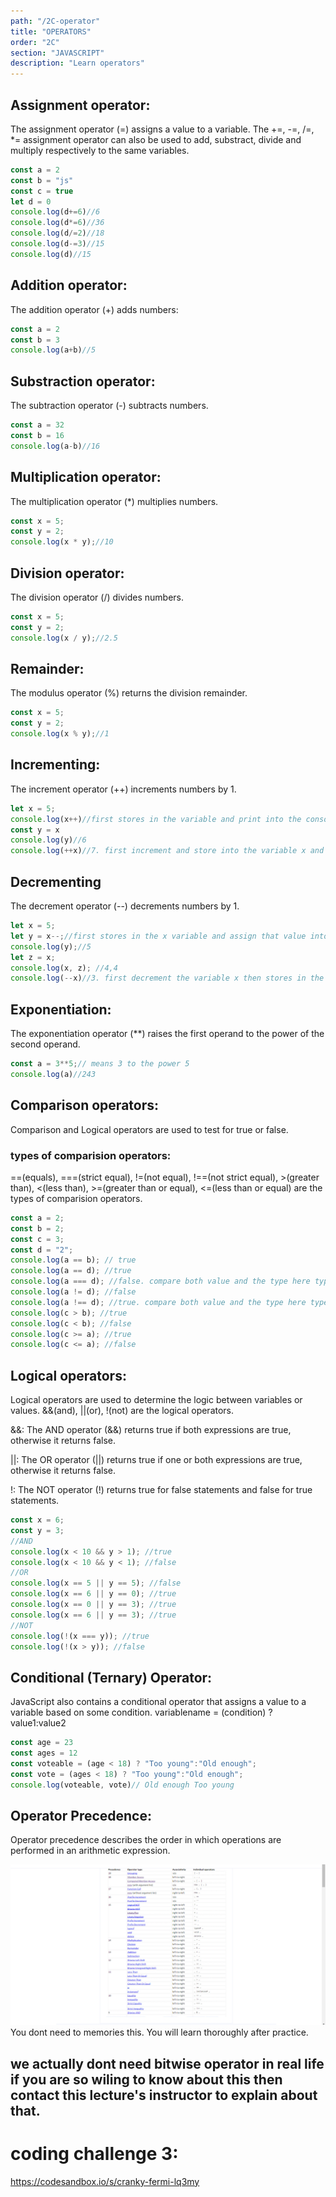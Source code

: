 ```yaml
---
path: "/2C-operator"
title: "OPERATORS"
order: "2C"
section: "JAVASCRIPT"
description: "Learn operators"
---
```

## Assignment operator:
The assignment operator (=) assigns a value to a variable. The +=, -=, /=, *= assignment operator can also be used to add, substract, divide and multiply respectively to the same variables.
```js
const a = 2
const b = "js"
const c = true
let d = 0
console.log(d+=6)//6
console.log(d*=6)//36
console.log(d/=2)//18
console.log(d-=3)//15
console.log(d)//15
```
## Addition operator:
The addition operator (+) adds numbers:
```js
const a = 2
const b = 3
console.log(a+b)//5
```
## Substraction operator:
The subtraction operator (-) subtracts numbers.
```js
const a = 32
const b = 16
console.log(a-b)//16
```
## Multiplication operator:
The multiplication operator (*) multiplies numbers.
```js
const x = 5;
const y = 2;
console.log(x * y);//10
```
## Division operator:

The division operator (/) divides numbers.

```js
const x = 5;
const y = 2;
console.log(x / y);//2.5
```
## Remainder:
The modulus operator (%) returns the division remainder.
```js
const x = 5;
const y = 2;
console.log(x % y);//1
```
## Incrementing:
The increment operator (++) increments numbers by 1.
```js
let x = 5;
console.log(x++)//first stores in the variable and print into the console then increment it
const y = x
console.log(y)//6
console.log(++x)//7. first increment and store into the variable x and print into the console

```
## Decrementing
The decrement operator (--) decrements numbers by 1.
```js
let x = 5;
let y = x--;//first stores in the x variable and assign that value into y and the increment the value of x
console.log(y);//5
let z = x;
console.log(x, z); //4,4
console.log(--x)//3. first decrement the variable x then stores in the value of x and print into the console.
```

## Exponentiation:
The exponentiation operator (**) raises the first operand to the power of the second operand.
```js
const a = 3**5;// means 3 to the power 5
console.log(a)//243
```

## Comparison operators:
Comparison and Logical operators are used to test for true or false.

### types of comparision operators:
 ==(equals), ===(strict equal), !=(not equal), !==(not strict equal), >(greater than), <(less than), >=(greater than or equal), <=(less than or equal) are the types of comparision operators.

 
 ```js
 const a = 2;
const b = 2;
const c = 3;
const d = "2";
console.log(a == b); // true
console.log(a == d); //true
console.log(a === d); //false. compare both value and the type here type of d is string
console.log(a != d); //false
console.log(a !== d); //true. compare both value and the type here type of d is string
console.log(c > b); //true
console.log(c < b); //false
console.log(c >= a); //true
console.log(c <= a); //false
 ```
## Logical operators:
Logical operators are used to determine the logic between variables or values. &&(and), ||(or), !(not) are the logical operators.

&&:  The AND operator (&&) returns true if both expressions are true, otherwise it returns false.

||: The OR operator (||) returns true if one or both expressions are true, otherwise it returns false.

!: The NOT operator (!) returns true for false statements and false for true statements.
```js
const x = 6;
const y = 3;
//AND
console.log(x < 10 && y > 1); //true
console.log(x < 10 && y < 1); //false
//OR
console.log(x == 5 || y == 5); //false
console.log(x == 6 || y == 0); //true
console.log(x == 0 || y == 3); //true
console.log(x == 6 || y == 3); //true
//NOT
console.log(!(x === y)); //true
console.log(!(x > y)); //false
```
## Conditional (Ternary) Operator:
JavaScript also contains a conditional operator that assigns a value to a variable based on some condition.
variablename = (condition) ? value1:value2

```js
const age = 23
const ages = 12
const voteable = (age < 18) ? "Too young":"Old enough";
const vote = (ages < 18) ? "Too young":"Old enough";
console.log(voteable, vote)// Old enough Too young
```

## Operator Precedence:
Operator precedence describes the order in which operations are performed in an arithmetic expression.

![Precedance table](precedance.png)
You dont need to memories this. You will learn thoroughly after practice.


## we actually dont need bitwise operator in real life if you are so wiling to know about this then contact this lecture's instructor to explain about that.



# **coding challenge 3**:
https://codesandbox.io/s/cranky-fermi-lq3my








